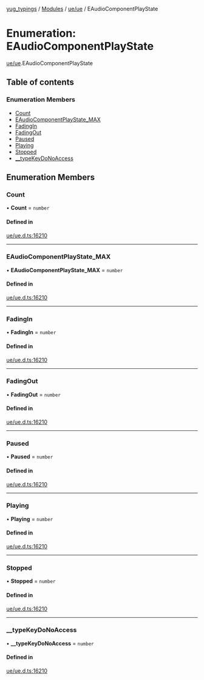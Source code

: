 [yug_typings](../README.md) / [Modules](../modules.md) / [ue/ue](../modules/ue_ue.md) / EAudioComponentPlayState

# Enumeration: EAudioComponentPlayState

[ue/ue](../modules/ue_ue.md).EAudioComponentPlayState

## Table of contents

### Enumeration Members

- [Count](ue_ue.EAudioComponentPlayState.md#count)
- [EAudioComponentPlayState\_MAX](ue_ue.EAudioComponentPlayState.md#eaudiocomponentplaystate_max)
- [FadingIn](ue_ue.EAudioComponentPlayState.md#fadingin)
- [FadingOut](ue_ue.EAudioComponentPlayState.md#fadingout)
- [Paused](ue_ue.EAudioComponentPlayState.md#paused)
- [Playing](ue_ue.EAudioComponentPlayState.md#playing)
- [Stopped](ue_ue.EAudioComponentPlayState.md#stopped)
- [\_\_typeKeyDoNoAccess](ue_ue.EAudioComponentPlayState.md#__typekeydonoaccess)

## Enumeration Members

### Count

• **Count** = `number`

#### Defined in

[ue/ue.d.ts:16210](https://github.com/YugMetaverse/yug_typings/blob/b7d9b19/ue/ue.d.ts#L16210)

___

### EAudioComponentPlayState\_MAX

• **EAudioComponentPlayState\_MAX** = `number`

#### Defined in

[ue/ue.d.ts:16210](https://github.com/YugMetaverse/yug_typings/blob/b7d9b19/ue/ue.d.ts#L16210)

___

### FadingIn

• **FadingIn** = `number`

#### Defined in

[ue/ue.d.ts:16210](https://github.com/YugMetaverse/yug_typings/blob/b7d9b19/ue/ue.d.ts#L16210)

___

### FadingOut

• **FadingOut** = `number`

#### Defined in

[ue/ue.d.ts:16210](https://github.com/YugMetaverse/yug_typings/blob/b7d9b19/ue/ue.d.ts#L16210)

___

### Paused

• **Paused** = `number`

#### Defined in

[ue/ue.d.ts:16210](https://github.com/YugMetaverse/yug_typings/blob/b7d9b19/ue/ue.d.ts#L16210)

___

### Playing

• **Playing** = `number`

#### Defined in

[ue/ue.d.ts:16210](https://github.com/YugMetaverse/yug_typings/blob/b7d9b19/ue/ue.d.ts#L16210)

___

### Stopped

• **Stopped** = `number`

#### Defined in

[ue/ue.d.ts:16210](https://github.com/YugMetaverse/yug_typings/blob/b7d9b19/ue/ue.d.ts#L16210)

___

### \_\_typeKeyDoNoAccess

• **\_\_typeKeyDoNoAccess** = `number`

#### Defined in

[ue/ue.d.ts:16210](https://github.com/YugMetaverse/yug_typings/blob/b7d9b19/ue/ue.d.ts#L16210)
